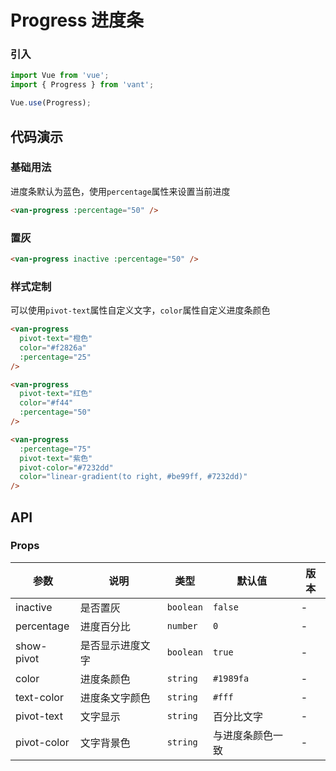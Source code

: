 # Progress 进度条

### 引入

``` javascript
import Vue from 'vue';
import { Progress } from 'vant';

Vue.use(Progress);
```

## 代码演示

### 基础用法

进度条默认为蓝色，使用`percentage`属性来设置当前进度

```html
<van-progress :percentage="50" />
```

### 置灰

```html
<van-progress inactive :percentage="50" />
```

### 样式定制

可以使用`pivot-text`属性自定义文字，`color`属性自定义进度条颜色

```html
<van-progress
  pivot-text="橙色"
  color="#f2826a"
  :percentage="25"
/>

<van-progress
  pivot-text="红色"
  color="#f44"
  :percentage="50"
/>

<van-progress
  :percentage="75"
  pivot-text="紫色"
  pivot-color="#7232dd"
  color="linear-gradient(to right, #be99ff, #7232dd)"
/>
```

## API

### Props

| 参数 | 说明 | 类型 | 默认值 | 版本 |
|------|------|------|------|------|
| inactive | 是否置灰 | `boolean` | `false` | - |
| percentage | 进度百分比 | `number` | `0` | - |
| show-pivot | 是否显示进度文字 | `boolean` | `true` | - |
| color | 进度条颜色 | `string` | `#1989fa` | - |
| text-color | 进度条文字颜色 | `string` | `#fff` | - |
| pivot-text | 文字显示 | `string` | 百分比文字 | - |
| pivot-color | 文字背景色 | `string` | 与进度条颜色一致 | - |
